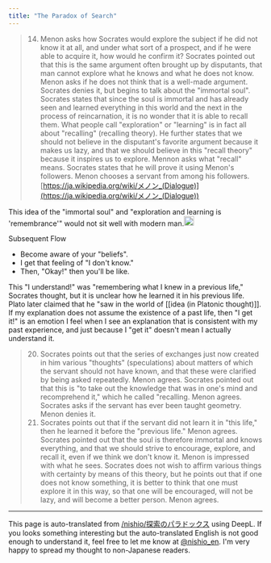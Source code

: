 ```yaml
---
title: "The Paradox of Search"
---
```


> 14. Menon asks how Socrates would explore the subject if he did not know it at all, and under what sort of a prospect, and if he were able to acquire it, how would he confirm it? Socrates pointed out that this is the same argument often brought up by disputants, that man cannot explore what he knows and what he does not know. Menon asks if he does not think that is a well-made argument. Socrates denies it, but begins to talk about the "immortal soul".
> Socrates states that since the soul is immortal and has already seen and learned everything in this world and the next in the process of reincarnation, it is no wonder that it is able to recall them. What people call "exploration" or "learning" is in fact all about "recalling" (recalling theory). He further states that we should not believe in the disputant's favorite argument because it makes us lazy, and that we should believe in this "recall theory" because it inspires us to explore. Mennon asks what "recall" means. Socrates states that he will prove it using Menon's followers. Menon chooses a servant from among his followers.
[https://ja.wikipedia.org/wiki/メノン_(Dialogue)](https://ja.wikipedia.org/wiki/メノン_(Dialogue))

This idea of the "immortal soul" and "exploration and learning is 'remembrance'" would not sit well with modern man.<img src='https://scrapbox.io/api/pages/nishio-en/nishio/icon' alt='nishio.icon' height="19.5"/>

Subsequent Flow
- Become aware of your "beliefs".
- I get that feeling of "I don't know."
- Then, "Okay!" then you'll be like.

This "I understand!" was "remembering what I knew in a previous life," Socrates thought, but it is unclear how he learned it in his previous life.
Plato later claimed that he "saw in the world of [[idea (in Platonic thought)]].
If my explanation does not assume the existence of a past life, then "I get it!" is an emotion I feel when I see an explanation that is consistent with my past experience, and just because I "get it" doesn't mean I actually understand it.

> 20. Socrates points out that the series of exchanges just now created in him various "thoughts" (speculations) about matters of which the servant should not have known, and that these were clarified by being asked repeatedly. Menon agrees. Socrates pointed out that this is "to take out the knowledge that was in one's mind and recomprehend it," which he called "recalling. Menon agrees. Socrates asks if the servant has ever been taught geometry. Menon denies it.
>  21. Socrates points out that if the servant did not learn it in "this life," then he learned it before the "previous life." Menon agrees. Socrates pointed out that the soul is therefore immortal and knows everything, and that we should strive to encourage, explore, and recall it, even if we think we don't know it. Menon is impressed with what he sees. Socrates does not wish to affirm various things with certainty by means of this theory, but he points out that if one does not know something, it is better to think that one must explore it in this way, so that one will be encouraged, will not be lazy, and will become a better person. Menon agrees.

---
This page is auto-translated from [/nishio/探索のパラドックス](https://scrapbox.io/nishio/探索のパラドックス) using DeepL. If you looks something interesting but the auto-translated English is not good enough to understand it, feel free to let me know at [@nishio_en](https://twitter.com/nishio_en). I'm very happy to spread my thought to non-Japanese readers.